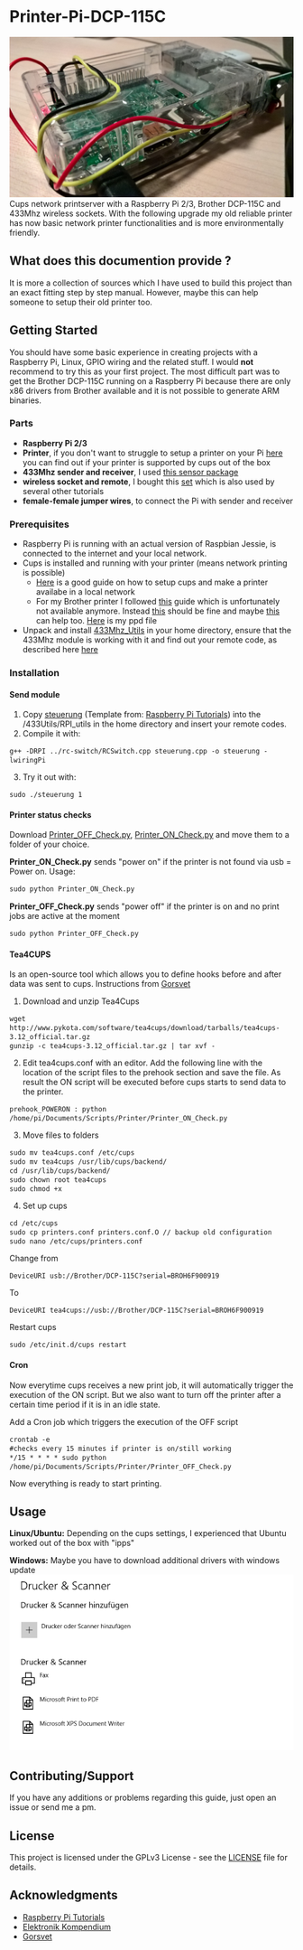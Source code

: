 # Printer-Pi-DCP-115C
![printer pi](/img/cups-printer-pi.jpg)
Cups network printserver with a Raspberry Pi 2/3, Brother DCP-115C and 433Mhz wireless sockets. With the following upgrade my old reliable printer has now basic network printer functionalities and is more environmentally friendly.

## What does this documention provide ?
It is more a collection of sources which I have used to build this project than an exact fitting step by step manual. However, maybe this can help someone to setup their old printer too.

## Getting Started
You should have some basic experience in creating projects with a Raspberry Pi, Linux, GPIO wiring and the related stuff. I would **not** recommend to try this as your first project. The most difficult part was to get the Brother DCP-115C running on a Raspberry Pi because there are only x86 drivers from Brother available and it is not possible to generate ARM binaries.  

### Parts
* **Raspberry Pi 2/3**
* **Printer**, if you don't want to struggle to setup a printer on your Pi [here](http://www.openprinting.org/printers) you can find out if your printer is supported by cups out of the box 
* **433Mhz sender and receiver**, I used [this sensor package](https://www.amazon.de/Aukru-Superregeneration-Transmitter-Modul-receiver-module/dp/B00OLI93IC) 
* **wireless socket and remote**, I bought this [set](https://www.amazon.de/gp/product/B001AX8QUM?ie=UTF8&linkCode=as2&camp=1634&creative=6738&tag=754-21&creativeASIN=B001AX8QUM) which is also used by several other tutorials
* **female-female jumper wires**, to connect the Pi with sender and receiver

### Prerequisites
* Raspberry Pi is running with an actual version of Raspbian Jessie, is connected to the internet and your local network.
* Cups is installed and running with your printer (means network printing is possible)
  * [Here](https://www.howtogeek.com/169679/how-to-add-a-printer-to-your-raspberry-pi-or-other-linux-computer/) is a good guide on how to setup cups and make a printer availabe in a local network
  * For my Brother printer I followed [this](https://www.lhinderberger.de/pi/2016/01/27/raspberry-pi-binary-x86-drivers.html) guide  which is unfortunately not available anymore. Instead [this](https://superuser.com/questions/781454/debian-arm-and-brother-dcp195c-with-cups) should be fine and maybe [this](https://www.raspberrypi.org/forums/viewtopic.php?f=28&t=127401) can help too. [Here](Brother_DCP-115C.ppd) is my ppd file
* Unpack and install [433Mhz_Utils](https://github.com/ninjablocks/433Utils/tree/master/RPi_utils) in your home directory, ensure that the 433Mhz module is working with it and find out your remote code, as described here [here](https://www.princetronics.com/how-to-read-433-mhz-codes-w-raspberry-pi-433-mhz-receiver/)
  
### Installation

#### Send module
1. Copy [steuerung](/scripts/steuerung.cpp) (Template from: [Raspberry Pi Tutorials](https://tutorials-raspberrypi.de/raspberry-pi-funksteckdosen-433-mhz-steuern/)) into the /433Utils/RPI_utils in the home directory and insert your remote codes. 
2. Compile it with: 
```
g++ -DRPI ../rc-switch/RCSwitch.cpp steuerung.cpp -o steuerung -lwiringPi 
```
3. Try it out with:
```
sudo ./steuerung 1
```

#### Printer status checks
Download [Printer_OFF_Check.py](/scripts/Printer_OFF_Check.py), [Printer_ON_Check.py](scripts/Printer_ON_Check.py)  and move them to a folder of your choice.

**Printer_ON_Check.py** sends "power on" if the printer is not found via usb = Power on. Usage:
```python
sudo python Printer_ON_Check.py
```

**Printer_OFF_Check.py** sends "power off" if the printer is on and no print jobs are active at the moment
```python
sudo python Printer_OFF_Check.py
```

#### Tea4CUPS 
Is an open-source tool which allows you to define hooks before and after data was sent to cups. Instructions from [Gorsvet](https://gorsvet.de/komfortabel-drucken-mit-dem-raspberry-pi-und-cups/)
1. Download and unzip Tea4Cups
```
wget http://www.pykota.com/software/tea4cups/download/tarballs/tea4cups-3.12_official.tar.gz 
gunzip -c tea4cups-3.12_official.tar.gz | tar xvf -
```

2. Edit tea4cups.conf with an editor. Add the following line with the location of the script files to the prehook section and save the file. As result the ON script will be executed before cups starts to send data to the printer. 
```
prehook_POWERON : python /home/pi/Documents/Scripts/Printer/Printer_ON_Check.py
```

3. Move files to folders
```
sudo mv tea4cups.conf /etc/cups
sudo mv tea4cups /usr/lib/cups/backend/
cd /usr/lib/cups/backend/
sudo chown root tea4cups
sudo chmod +x
```

4. Set up cups
```
cd /etc/cups
sudo cp printers.conf printers.conf.O // backup old configuration
sudo nano /etc/cups/printers.conf
```

Change from 
```
DeviceURI usb://Brother/DCP-115C?serial=BROH6F900919
```

To
```
DeviceURI tea4cups://usb://Brother/DCP-115C?serial=BROH6F900919
```
Restart cups
```
sudo /etc/init.d/cups restart
```

#### Cron
Now everytime cups receives a new print job, it will automatically trigger the execution of the ON script. But we also want to turn off the printer after a certain time period if it is in an idle state.

Add a Cron job which triggers the execution of the OFF script
```
crontab -e
#checks every 15 minutes if printer is on/still working
*/15 * * * * sudo python /home/pi/Documents/Scripts/Printer/Printer_OFF_Check.py
```
Now everything is ready to start printing. 

## Usage
**Linux/Ubuntu:**
Depending on the cups settings, I experienced that Ubuntu worked out of the box with "ipps"

**Windows:**
Maybe you have to download additional drivers with windows update
![Windows10_Installation](img/Windows10_setup.gif)

## Contributing/Support
If you have any additions or problems regarding this guide, just open an issue or send me a pm.

## License

This project is licensed under the GPLv3 License - see the [LICENSE](LICENSE) file for details.

## Acknowledgments

* [Raspberry Pi Tutorials](https://tutorials-raspberrypi.de/raspberry-pi-funksteckdosen-433-mhz-steuern/)
* [Elektronik Kompendium](https://www.elektronik-kompendium.de/sites/raspberry-pi/2007081.htm)
* [Gorsvet](https://gorsvet.de/komfortabel-drucken-mit-dem-raspberry-pi-und-cups/)